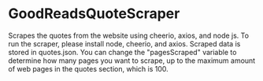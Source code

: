 # GoodReadsQuoteScraper

Scrapes the quotes from the website using cheerio, axios, and node js. To run the scraper, please install node, cheerio, and axios. Scraped data is stored in quotes.json. You can change the "pagesScraped" variable to determine how many pages you want to scrape, up to the maximum amount of web pages in the quotes section, which is 100.